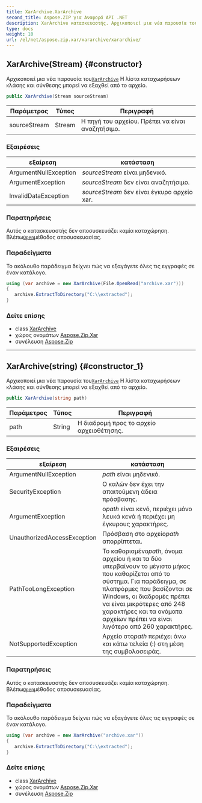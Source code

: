 ```yaml
---
title: XarArchive.XarArchive
second_title: Aspose.ZIP για Αναφορά API .NET
description: XarArchive κατασκευαστής. Αρχικοποιεί μια νέα παρουσία τουXarArchive Η λίστα καταχωρήσεων κλάσης και σύνθεσης μπορεί να εξαχθεί από το αρχείο.
type: docs
weight: 10
url: /el/net/aspose.zip.xar/xararchive/xararchive/
---
```

## XarArchive(Stream) {#constructor}

Αρχικοποιεί μια νέα παρουσία του[`XarArchive`](../) Η λίστα καταχωρήσεων κλάσης και σύνθεσης μπορεί να εξαχθεί από το αρχείο.

```csharp
public XarArchive(Stream sourceStream)
```

| Παράμετρος | Τύπος | Περιγραφή |
| --- | --- | --- |
| sourceStream | Stream | Η πηγή του αρχείου. Πρέπει να είναι αναζητήσιμο. |

### Εξαιρέσεις

| εξαίρεση | κατάσταση |
| --- | --- |
| ArgumentNullException | *sourceStream* είναι μηδενικό. |
| ArgumentException | *sourceStream* δεν είναι αναζητήσιμο. |
| InvalidDataException | *sourceStream* δεν είναι έγκυρο αρχείο xar. |

### Παρατηρήσεις

Αυτός ο κατασκευαστής δεν αποσυσκευάζει καμία καταχώρηση. Βλέπω[`Open`](../../xarfileentry/open/)μέθοδος αποσυσκευασίας.

### Παραδείγματα

Το ακόλουθο παράδειγμα δείχνει πώς να εξαγάγετε όλες τις εγγραφές σε έναν κατάλογο.

```csharp
using (var archive = new XarArchive(File.OpenRead("archive.xar")))
{
   archive.ExtractToDirectory("C:\\extracted");
}
```

### Δείτε επίσης

* class [XarArchive](../)
* χώρος ονομάτων [Aspose.Zip.Xar](../../xararchive/)
* συνέλευση [Aspose.Zip](../../../)

---

## XarArchive(string) {#constructor_1}

Αρχικοποιεί μια νέα παρουσία του[`XarArchive`](../) Η λίστα καταχωρήσεων κλάσης και σύνθεσης μπορεί να εξαχθεί από το αρχείο.

```csharp
public XarArchive(string path)
```

| Παράμετρος | Τύπος | Περιγραφή |
| --- | --- | --- |
| path | String | Η διαδρομή προς το αρχείο αρχειοθέτησης. |

### Εξαιρέσεις

| εξαίρεση | κατάσταση |
| --- | --- |
| ArgumentNullException | *path* είναι μηδενικό. |
| SecurityException | Ο καλών δεν έχει την απαιτούμενη άδεια πρόσβασης. |
| ArgumentException | ο*path* είναι κενό, περιέχει μόνο λευκά κενά ή περιέχει μη έγκυρους χαρακτήρες. |
| UnauthorizedAccessException | Πρόσβαση στο αρχείο*path* απορρίπτεται. |
| PathTooLongException | Το καθορισμένο*path*, όνομα αρχείου ή και τα δύο υπερβαίνουν το μέγιστο μήκος που καθορίζεται από το σύστημα. Για παράδειγμα, σε πλατφόρμες που βασίζονται σε Windows, οι διαδρομές πρέπει να είναι μικρότερες από 248 χαρακτήρες και τα ονόματα αρχείων πρέπει να είναι λιγότερο από 260 χαρακτήρες. |
| NotSupportedException | Αρχείο στο*path* περιέχει άνω και κάτω τελεία (:) στη μέση της συμβολοσειράς. |

### Παρατηρήσεις

Αυτός ο κατασκευαστής δεν αποσυσκευάζει καμία καταχώρηση. Βλέπω[`Open`](../../xarfileentry/open/)μέθοδος αποσυσκευασίας.

### Παραδείγματα

Το ακόλουθο παράδειγμα δείχνει πώς να εξαγάγετε όλες τις εγγραφές σε έναν κατάλογο.

```csharp
using (var archive = new XarArchive("archive.xar")) 
{
   archive.ExtractToDirectory("C:\\extracted");
}
```

### Δείτε επίσης

* class [XarArchive](../)
* χώρος ονομάτων [Aspose.Zip.Xar](../../xararchive/)
* συνέλευση [Aspose.Zip](../../../)


